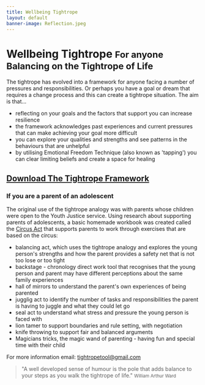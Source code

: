 ```yaml
---
title: Wellbeing Tightrope
layout: default
banner-image: Reflection.jpeg
---
```


# Wellbeing Tightrope <small>For anyone Balancing on the Tightrope of Life</small>

The tightrope has evolved into a framework for anyone facing a number of pressures and responsibilities. Or perhaps you have a goal or dream that requires a change process and this can create a tightrope situation. The aim is that...
- reflecting on your goals and the factors that support you can increase resilience
- the framework acknowledges past experiences and current pressures that can make achieving your goal more difficult
- you can explore your qualities and strengths and see patterns in the behaviours that are unhelpful
- by utilising Emotional Freedom Technique (also known as 'tapping') you can clear limiting beliefs and create a space for healing  

## [Download The Tightrope Framework]

### If you are a parent of an adolescent

The original use of the tightrope analogy was with parents whose children were open to the Youth Justice service. Using research about supporting parents of adolescents, a basic homemade workbook was created called the [Circus Act] that supports parents to work through exercises that are based on the circus:
- balancing act, which uses the tightrope analogy and explores the young person's strengths and how the parent provides a safety net that is not too lose or too tight
- backstage - chronology direct work tool that recognises that the young person and parent may have different perceptions about the same family experiences
- hall of mirrors to understand the parent's own experiences of being parented
- jugglig act to identify the number of tasks and responsibilities the parent is having to juggle and what they could let go
- seal act to understand what stress and pressure the young person is faced with
- lion tamer to support boundaries and rule setting, with negotiation
- knife throwing to support fair and balanced arguments
- Magicians tricks, the magic wand of parenting - having fun and special time with their child

For more information email: [tightropetool@gmail.com](mailto:tightropetool@gmail.com)

[download The Tightrope Framework]: /downloads/balancinglife.pdf
[Circus Act]: /downloads/Circus%20Act%20-%202012.pdf

> "A well developed sense of humour is the pole that adds balance to your steps as you walk the tightrope of life."
> <small>William Arthur Ward</small>
